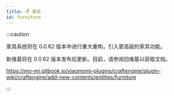 ```yaml
---
title: 🪑 家具
id: furniture
---
```


:::caution

家具系统将在 0.0.62 版本中进行重大重构，引入更高级的家具功能。

新维基将在 0.0.62 版本发布后更新。目前，请参阅旧维基以获取文档。

https://mo-mi.gitbook.io/xiaomomi-plugins/craftengine/plugin-wiki/craftengine/add-new-contents/entities/furniture

:::
